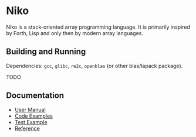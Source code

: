 # Niko

Niko is a stack-oriented array programming language. 
It is primarily inspired by Forth, Lisp and only then by modern array languages. 

## Building and Running

Dependencies: `gcc`, `glibc`, `re2c`, `openblas` (or other blas/lapack package).

TODO

## Documentation

- [User Manual](docs/manual.md)
- [Code Examples](docs/examples.md)
- [Test Example](docs/example_test.md)
- [Reference](docs/reference.md)